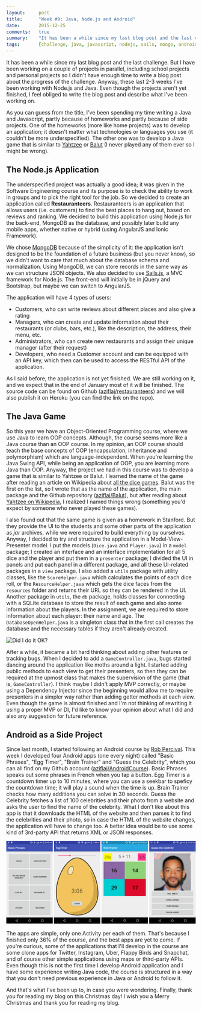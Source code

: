 ```yaml
---
layout:     post
title:      "Week #9: Java, Node.js and Android"
date:       2015-12-25
comments:   true
summary:    "It has been a while since my last blog post and the last challenge. But I have been working on a couple of projects in parallel, including school projects and personal projects so I didn't have enough time to write a blog post about the progress of the challenge. Anyway, these last 2-3 weeks I've been working with Node.js and Java. Even though the projects aren't yet finished, I feel obliged to write the blog post and describe what I've been working on."
tags:       [challenge, java, javascript, nodejs, sails, mongo, android, mobile, native]
---
```


It has been a while since my last blog post and the last challenge. But I have been working on a couple of projects in parallel, including school projects and personal projects so I didn't have enough time to write a blog post about the progress of the challenge. Anyway, these last 2-3 weeks I've been working with Node.js and Java. Even though the projects aren't yet finished, I feel obliged to write the blog post and describe what I've been working on.

As you can guess from the title, I've been spending my time writing a Java and Javascript, partly because of homeworks and partly because of side projects. One of the homeworks (more like home projects) was to develop an application; it doesn't matter what technologies or languages you use (it couldn't be more underspecified). The other one was to develop a Java game that is similar to [Yahtzee](https://en.wikipedia.org/wiki/Yahtzee) or [Balut](https://en.wikipedia.org/wiki/Balut_%28game%29) (I never played any of them ever so I might be wrong). 

## The Node.js Application
The underspecified project was actually a good idea; it was given in the Software Engineering course and its purpose is to check the ability to work in groups and to pick the right tool for the job. So we decided to create an application called **Restauranteers**. Restauranteers is an application that allows users (i.e. customers) to find the best places to hang out, based on reviews and ranking. We decided to build this application using Node.js for the back-end, MongoDB as the database, and possibly later build any mobile apps, whether native or hybrid (using AngularJS and Ionic Framework).

We chose [MongoDB](https://www.mongodb.org/) because of the simplicity of it: the application isn't designed to be the foundation of a future business (but you never know), so we didn't want to care that much about the database schema and normalization. Using MongoDB, we can store records in the same way as we can structure JSON objects. We also decided to use [Sails.js](http://sailsjs.org/), a MVC framework for Node.js. The front-end will initially be in jQuery and Bootstrap, but maybe we can switch to AngularJS. 

The application will have 4 types of users: 
- Customers, who can write reviews about different places and also give a rating
- Managers, who can create and update information about their restaurants (or clubs, bars, etc.), like the description, the address, their menu, etc.
- Administrators, who can create new restaurants and assign their unique manager (after their request)
- Developers, who need a Customer account and can be equipped with an API key, which then can be used to access the RESTful API of the application.

As I said before, the application is not yet finished. We are still working on it, and we expect that in the end of January most of it will be finished. The source code can be found on Github ([aziflaj/restauranteers](https://github.com/aziflaj/restauranteers)) and we will also publish it on Heroku (you can find the link on the repo).

## The Java Game
So this year we have an Object-Oriented Programming course, where we use Java to learn OOP concepts. Although, the course seems more like a Java course than an OOP course. In my opinion, an OOP course should teach the base concepts of OOP (encapsulation, inheritance and polymorphism) which are language-independent. When you're learning the Java Swing API, while being an application of OOP, you are learning more Java than OOP. Anyway, the project we had in this course was to develop a game that is similar to Yahtzee or Balut. I learned the name of the game after reading an article on Wikipedia about [all the dice games](https://en.wikipedia.org/wiki/List_of_dice_games). Balut was the first on the list, so I wrote that as the name of the application, the main package and the Github repository ([aziflaj/Balut](https://github.com/aziflaj/Balut)), but after reading about [Yahtzee on Wikipedia](https://en.wikipedia.org/wiki/Yahtzee), I realized I named things wrong (something you'd expect by someone who never played these games). 

I also found out that the same game is given as a homework in Stanford. But they provide the UI to the students and some other parts of the application as _jar_ archives, while we were required to build everything by ourselves. Anyway, I decided to try and structure the application in a Model-View-Presenter model. I put the models (`Dice.java` and `Player.java`) in a `model` package; I created an interface and an interface implementation for all 5 dice and the player and put them in a `presenter` package; I divided the UI in panels and put each panel in a different package, and all these UI-related packages in a `view` package. I also added a `utils` package with utility classes, like the `ScoreHelper.java` which calculates the points of each dice roll, or the `ResourceHelper.java` which gets the dice faces from the `resources` folder and returns their URL so they can be rendered in the UI. Another package in `utils`, the `db` package, holds classes for connecting with a SQLite database to store the result of each game and also some information about the players. In the assignment, we are required to store information about each player: their name and age. The `DatabaseOpenHelper.java` is a singleton class that in the first call creates the database and the necessary tables if they aren't already created.

![Did I do it OK?](https://i.imgflip.com/wbvw9.jpg)

After a while, it became a bit hard thinking about adding other features or tracking bugs. When I decided to add a `GameController.java`, bugs started dancing around the application like moths around a light. I started adding public methods to each view to get their presenters, so then they can be required at the upmost class that makes the supervision of the game (that is, `GameController`). I think maybe I didn't apply MVP correctly, or maybe using a Dependency Injector since the beginning would allow me to require presenters in a simpler way rather than adding getter methods at each view. Even though the game is almost finished and I'm not thinking of rewriting it using a proper MVP or DI, I'd like to know your opinion about what I did and also any suggestion for future reference.

## Android as a Side Project
Since last month, I started following an Android course by [Rob Percival](https://twitter.com/techedrob). This week I developed four Android apps (one every night) called "Basic Phrases", "Egg Timer", "Brain Trainer" and "Guess the Celebrity", which you can all find on my Github account ([aziflaj/AndroidCourse](https://github.com/aziflaj/AndroidCourse)). Basic Phrases speaks out some phrases in French when you tap a button. Egg Timer is a countdown timer up to 10 minutes, where you can use a seekbar to speficy the countdown time; it will play a sound when the time is up. Brain Trainer checks how many additions you can solve in 30 seconds. Guess the Celebrity fetches a list of 100 celebrities and their photo from a website and asks the user to find the name of the celebrity. What I don't like about this app is that it downloads the HTML of the website and then parses it to find the celebrities and their photo, so in case the HTML of the website changes, the application will have to change too. A better idea would be to use some kind of 3rd-party API that returns XML or JSON responses.

![Android apps](https://raw.githubusercontent.com/aziflaj/aziflaj.github.io/master/images/52-projects/week9/android.png)

The apps are simple, only one Activity per each of them. That's because I finished only 36% of the course, and the best apps are yet to come. If you're curious, some of the applications that I'll develop in the course are some clone apps for Twitter, Instagram, Uber, Flappy Birds and Snapchat, and of course other simple applications using maps or third-party APIs. Even though this is not the first time I develop Android application and I have some experience writing Java code, the course is structured in a way that you don't need previous experience in Java or Android to follow it.

And that's what I've been up to, in case you were wondering. Finally, thank you for reading my blog on this Christmas day! I wish you a Merry Christmas and thank you for reading my blog. 
